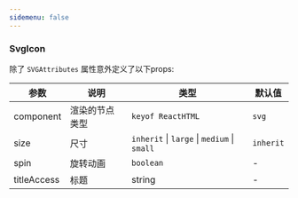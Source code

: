 ```yaml
---
sidemenu: false
---
```


### SvgIcon

除了 `SVGAttributes` 属性意外定义了以下props:

| 参数	|说明	|类型	|默认值
| --- | --- | --- | ---
| component | 渲染的节点类型 | `keyof ReactHTML` | `svg`
| size | 尺寸 | `inherit` \| `large` \| `medium` \| `small` | `inherit`
| spin | 旋转动画 | `boolean` | -
| titleAccess | 标题 | string | -
